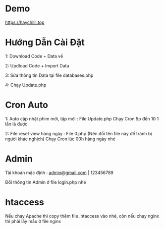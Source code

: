 # Demo
https://haychilll.top

# Hướng Dẫn Cài Đặt
1: Download Code + Data về

2: Updload Code + Import Data

3: Sửa thông tin Data tại file databases.php

4: Chạy Update.php

# Cron Auto
1: Auto cập nhật phim mới, tập mới : File Update.php Chạy Cron 5p đến 10 1 lần là được

2: File reset view hàng ngày : File 0.php (Nên đổi tên file này để tránh bị người khác nghịch) Chạy Cron lúc 00h hàng ngày nhé

# Admin
Tài khoản mặc định : admin@gmail.com | 123456789

Đổi thông tin Admin ở file login.php nhé

# htaccess
Nếu chạy Apache thì copy thêm file .htaccess vào nhé, còn nếu chạy nginx thì phải lấy mẫu ở file nginx
